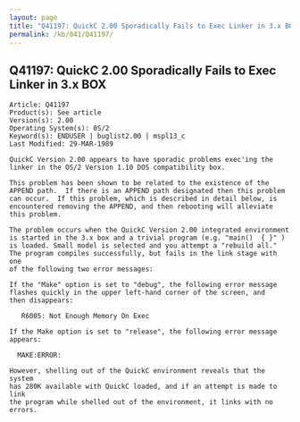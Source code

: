 ```yaml
---
layout: page
title: "Q41197: QuickC 2.00 Sporadically Fails to Exec Linker in 3.x BOX"
permalink: /kb/041/Q41197/
---
```


## Q41197: QuickC 2.00 Sporadically Fails to Exec Linker in 3.x BOX

	Article: Q41197
	Product(s): See article
	Version(s): 2.00
	Operating System(s): 0S/2
	Keyword(s): ENDUSER | buglist2.00 | mspl13_c
	Last Modified: 29-MAR-1989
	
	QuickC Version 2.00 appears to have sporadic problems exec'ing the
	linker in the OS/2 Version 1.10 DOS compatibility box.
	
	This problem has been shown to be related to the existence of the
	APPEND path.  If there is an APPEND path designated then this problem
	can occur.  If this problem, which is described in detail below, is
	encountered removing the APPEND, and then rebooting will alleviate
	this problem.
	
	The problem occurs when the QuickC Version 2.00 integrated environment
	is started in the 3.x box and a trivial program (e.g. "main()  { }" )
	is loaded. Small model is selected and you attempt a "rebuild all."
	The program compiles successfully, but fails in the link stage with one
	of the following two error messages:
	
	If the "Make" option is set to "debug", the following error message
	flashes quickly in the upper left-hand corner of the screen, and
	then disappears:
	
	   R6005: Not Enough Memory On Exec
	
	If the Make option is set to "release", the following error message
	appears:
	
	  MAKE:ERROR:
	
	However, shelling out of the QuickC environment reveals that the system
	has 280K available with QuickC loaded, and if an attempt is made to link
	the program while shelled out of the environment, it links with no
	errors.
